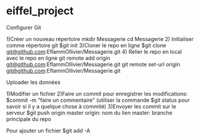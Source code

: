 # eiffel_project


Configurer Git

1)Créer un nouveau répertoire
mkdir Messagerie
cd Messagerie
2) Initialiser comme répertoire git
$git init
3)Cloner le repo en ligne
$git clone git@github.com:EflammOllivier/Messagerie.git
4) Relier le repo en local avec le repo en ligne
git remote add origin git@github.com:EflammOllivier/Messagerie.git
git remote set-url origin git@github.com:EflammOllivier/Messagerie.git


Uploader les données

1)Modifier un fichier
2)Faire un commit pour enregistrer les modifications:
$commit -m "faire un commentaire"
(utiliser la commande $git status pour savoir si il y a quelque chose à commité)
3)Envoyer les commit sur le serveur
$git push origin master
origin: nom du lien
master: branche principale du repo

Pour ajouter un fichier
$git add -A
